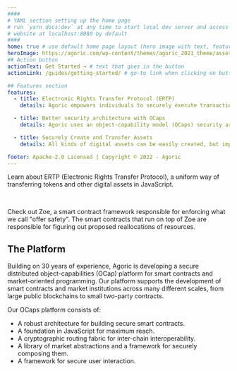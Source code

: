 ```yaml
---
####
# YAML section setting up the home page
# run `yarn docs:dev` at any time to start local dev server and access
# website at localhost:8080 by default
####
home: true # use default home page layout (hero image with text, features section)
heroImage: https://agoric.com/wp-content/themes/agoric_2021_theme/assets/img/logo.svg
## Action button
actionText: Get Started → # text that goes in the button
actionLink: /guides/getting-started/ # go-to link when clicking on button

## Features section
features:
  - title: Electronic Rights Transfer Protocol (ERTP)
    details: Agoric empowers individuals to securely execute transactions, establish new markets, and craft novel patterns of exchange — without centralized control.

  - title: Better security architecture with OCaps
    details: Agoric uses an object-capability model (OCaps) security architecture, in which access to a programming object itself is the authority to use the object.

  - title: Securely Create and Transfer Assets
    details: All kinds of digital assets can be easily created, but importantly, they can be transferred in exactly the same ways, with exactly the same security properties.

footer: Apache-2.0 Licensed | Copyright © 2022 - Agoric
---
```


<div class="flex flex--column flex--center">
  <p>
    Learn about ERTP (Electronic Rights Transfer Protocol), a uniform way of transferring tokens and other digital assets in JavaScript.
  </p>
  <Button-Action-Link
    text="Explore ERTP"
    link="/guides/ertp/"
  />
</div>
<br>
<div class="flex flex--column flex--center">
  <p>Check out Zoe, a smart contract framework responsible for enforcing what we call "offer safety". The smart contracts that run on top of Zoe are responsible for figuring out proposed reallocations of resources.
  </p>
  <Button-Action-Link
    text="Build on Zoe"
    link="/guides/zoe/"
  />
</div>

## The Platform
Building on 30 years of experience, Agoric is developing a secure distributed object-capabilities (OCap) platform for smart contracts and market-oriented programming. Our platform supports the development of smart contracts and market institutions across many different scales, from large public blockchains to small two-party contracts.

Our OCaps platform consists of:

- A robust architecture for building secure smart contracts.
- A foundation in JavaScript for maximum reach.
- A cryptographic routing fabric for inter-chain interoperability.
- A library of market abstractions and a framework for securely composing them.
- A framework for secure user interaction.
